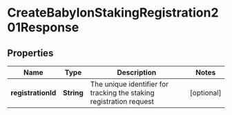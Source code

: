 

# CreateBabylonStakingRegistration201Response


## Properties

| Name | Type | Description | Notes |
|------------ | ------------- | ------------- | -------------|
|**registrationId** | **String** | The unique identifier for tracking the staking registration request |  [optional] |



